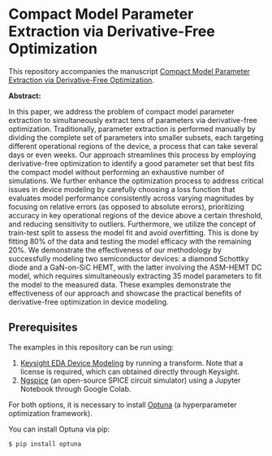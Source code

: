 # Compact Model Parameter Extraction via Derivative-Free Optimization

This repository accompanies the manuscript [Compact Model Parameter Extraction via Derivative-Free Optimization](https://arxiv.org/abs/2406.16355).

**Abstract:**

In this paper, we address the problem of compact model parameter extraction to simultaneously extract tens of parameters via derivative-free optimization. Traditionally, parameter extraction is performed manually by dividing the complete set of parameters into smaller subsets, each targeting different operational regions of the device, a process that can take several days or even weeks. Our approach streamlines this process by employing derivative-free optimization to identify a good parameter set that best fits the compact model without performing an exhaustive number of simulations. We further enhance the optimization process to address critical issues in device modeling by carefully choosing a loss function that evaluates model performance consistently across varying magnitudes by focusing on relative errors (as opposed to absolute errors), prioritizing accuracy in key operational regions of the device above a certain threshold, and reducing sensitivity to outliers. Furthermore, we utilize the concept of train-test split to assess the model fit and avoid overfitting. This is done by fitting 80% of the data and testing the model efficacy with the remaining 20%. We demonstrate the effectiveness of our methodology by successfully modeling two semiconductor devices: a diamond Schottky diode and a GaN-on-SiC HEMT, with the latter involving the ASM-HEMT DC model, which requires simultaneously extracting 35 model parameters to fit the model to the measured data. These examples demonstrate the effectiveness of our approach and showcase the practical benefits of derivative-free optimization in device modeling.

## Prerequisites

The examples in this repository can be run using:

1) [Keysight EDA Device Modeling](http://www.keysight.com/find/device-modeling) by running a transform. Note that a license is required, which can obtained directly through Keysight.
2) [Ngspice](https://ngspice.sourceforge.io/) (an open-source SPICE circuit simulator) using a Jupyter Notebook through Google Colab.

For both options, it is necessary to install [Optuna](https://optuna.org/) (a hyperparameter optimization framework).

You can install Optuna via pip:

```sh
$ pip install optuna
